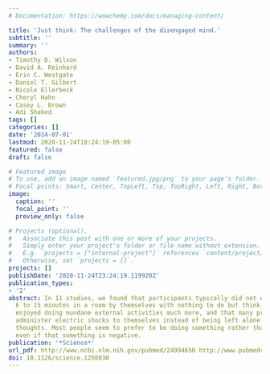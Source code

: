 ```yaml
---
# Documentation: https://wowchemy.com/docs/managing-content/

title: 'Just think: The challenges of the disengaged mind.'
subtitle: ''
summary: ''
authors:
- Timothy D. Wilson
- David A. Reinhard
- Erin C. Westgate
- Daniel T. Gilbert
- Nicole Ellerbeck
- Cheryl Hahn
- Casey L. Brown
- Adi Shaked
tags: []
categories: []
date: '2014-07-01'
lastmod: 2020-11-24T18:24:19-05:00
featured: false
draft: false

# Featured image
# To use, add an image named `featured.jpg/png` to your page's folder.
# Focal points: Smart, Center, TopLeft, Top, TopRight, Left, Right, BottomLeft, Bottom, BottomRight.
image:
  caption: ''
  focal_point: ''
  preview_only: false

# Projects (optional).
#   Associate this post with one or more of your projects.
#   Simply enter your project's folder or file name without extension.
#   E.g. `projects = ["internal-project"]` references `content/project/deep-learning/index.md`.
#   Otherwise, set `projects = []`.
projects: []
publishDate: '2020-11-24T23:24:19.119920Z'
publication_types:
- '2'
abstract: In 11 studies, we found that participants typically did not enjoy spending
  6 to 15 minutes in a room by themselves with nothing to do but think, that they
  enjoyed doing mundane external activities much more, and that many preferred to
  administer electric shocks to themselves instead of being left alone with their
  thoughts. Most people seem to prefer to be doing something rather than nothing,
  even if that something is negative.
publication: '*Science*'
url_pdf: http://www.ncbi.nlm.nih.gov/pubmed/24994650 http://www.pubmedcentral.nih.gov/articlerender.fcgi?artid=PMC4330241
doi: 10.1126/science.1250830
---
```

